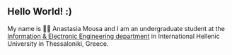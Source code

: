 ## Hello World! :)

My name is 👩‍💻 Anastasia Mousa and I am an undergraduate student at the [Information & Electronic Engineering department](https://www.iee.ihu.gr/en/) in International Hellenic University in Thessaloniki, Greece.
<!--
**anastasiamousa/anastasiamousa** is a ✨ _special_ ✨ repository because its `README.md` (this file) appears on your GitHub profile.

Here are some ideas to get you started:

- 🔭 I’m currently working on ...
- 🌱 I’m currently learning ...
- 👯 I’m looking to collaborate on ...
- 🤔 I’m looking for help with ...
- 💬 Ask me about ...
- 📫 How to reach me: ...
- 😄 Pronouns: ...
- ⚡ Fun fact: ...
-->
